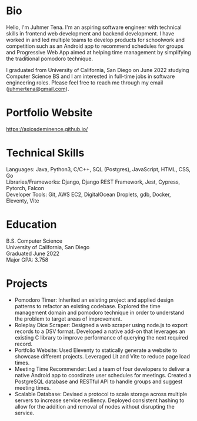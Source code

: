 # Bio
Hello, I'm Juhmer Tena. I'm an aspiring software engineer with technical skills in frontend web development and backend development. I have worked in and led multiple teams to develop products for schoolwork and competition such as an Android app to recommend schedules for groups and Progressive Web App aimed at helping time management by simplifying the traditional pomodoro technique. 

I graduated from University of California, San Diego on June 2022 studying Computer Science BS and I am interested in full-time jobs in software engineering roles. Please feel free to reach me through my email (juhmertena@gmail.com).

# Portfolio Website
https://axiosdeminence.github.io/

# Technical Skills
Languages: Java, Python3, C/C++, SQL (Postgres), JavaScript, HTML, CSS, Go  
Libraries/Frameworks: Django, Django REST Framework, Jest, Cypress, Pytorch, Falcon  
Developer Tools: Git, AWS EC2, DigitalOcean Droplets, gdb, Docker, Eleventy, Vite  

# Education
B.S. Computer Science  
University of California, San Diego  
Graduated June 2022  
Major GPA: 3.758  

# Projects
* Pomodoro Timer: Inherited an existing project and applied design patterns to refactor an existing codebase. Explored the time management domain and pomodoro technique in order to understand the problem to target areas of improvement.
* Roleplay Dice Scraper: Designed a web scraper using node.js to export records to a DSV format. Developed a native add-on that leverages an existing C library to improve performance of querying the next required record.
* Portfolio Website: Used Eleventy to statically generate a website to showcase different projects. Leveraged Lit and Vite to reduce page load times.
* Meeting Time Recommender: Led a team of four developers to deliver a native Android app to coordinate user schedules for meetings. Created a PostgreSQL database and RESTful API to handle groups and suggest meeting times.
* Scalable Database: Devised a protocol to scale storage across multiple servers to increase service resiliency. Deployed consistent hashing to allow for the addition and removal of nodes without disrupting the service.
